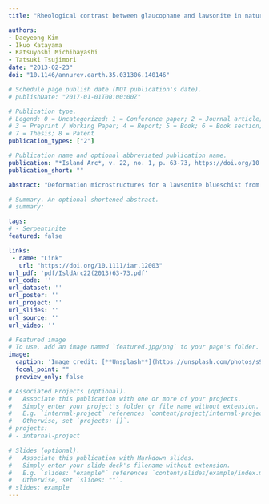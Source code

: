 ```yaml
---
title: "Rheological contrast between glaucophane and lawsonite in naturally deformed blueschist from Diablo Range, California"

authors:
- Daeyeong Kim
- Ikuo Katayama
- Katsuyoshi Michibayashi
- Tatsuki Tsujimori
date: "2013-02-23"
doi: "10.1146/annurev.earth.35.031306.140146"

# Schedule page publish date (NOT publication's date).
# publishDate: "2017-01-01T00:00:00Z"

# Publication type.
# Legend: 0 = Uncategorized; 1 = Conference paper; 2 = Journal article;
# 3 = Preprint / Working Paper; 4 = Report; 5 = Book; 6 = Book section;
# 7 = Thesis; 8 = Patent
publication_types: ["2"]

# Publication name and optional abbreviated publication name.
publication: "*Island Arc*, v. 22, no. 1, p. 63-73, https://doi.org/10.1111/iar.12003"
publication_short: ""

abstract: "Deformation microstructures for a lawsonite blueschist from the New Idria serpentinite body, Diablo Range, are investigated to clarify rheological behaviors of glaucophane and lawsonite, which are main mineral assemblages of subducting oceanic crust at relatively cold geotherm. Developments of crystal‐preferred orientations (CPOs) with small grain size, irregular grain boundary and high aspect ratio of glaucophane indicate deformation mechanism as recovery and dynamic recrystallization possibly accommodated by dislocation creep, while lawsonite deforms by rigid body rotation based on euhedral grains with angular or straight grain boundaries. Higher aspect ratios, lower angle to foliation, and stronger CPOs of both minerals in the glaucophane‐rich layer rather than those in the lawsonite‐rich layer suggest the strain localization into the glaucophane‐rich layer. Additionally fabric strength (the degree of crystal alignment) and seismic anisotropy are higher in the glaucophane‐rich layer than that of the lawsonite‐rich layer, which is consistent with the microstructural analyses. All our results imply, therefore, the dominant role of glaucophane rather than lawsonite for rheological behavior and seismic anisotropy of blueschist."

# Summary. An optional shortened abstract.
# summary: 

tags: 
# - Serpentinite
featured: false

links:
 - name: "Link"
   url: "https://doi.org/10.1111/iar.12003"
url_pdf: 'pdf/IsldArc22(2013)63-73.pdf'
url_code: ''
url_dataset: ''
url_poster: ''
url_project: ''
url_slides: ''
url_source: ''
url_video: ''

# Featured image
# To use, add an image named `featured.jpg/png` to your page's folder. 
image: 
  caption: 'Image credit: [**Unsplash**](https://unsplash.com/photos/s9CC2SKySJM)'
  focal_point: ""
  preview_only: false

# Associated Projects (optional).
#   Associate this publication with one or more of your projects.
#   Simply enter your project's folder or file name without extension.
#   E.g. `internal-project` references `content/project/internal-project/index.md`.
#   Otherwise, set `projects: []`.
# projects:
# - internal-project

# Slides (optional).
#   Associate this publication with Markdown slides.
#   Simply enter your slide deck's filename without extension.
#   E.g. `slides: "example"` references `content/slides/example/index.md`.
#   Otherwise, set `slides: ""`.
# slides: example
---
```

